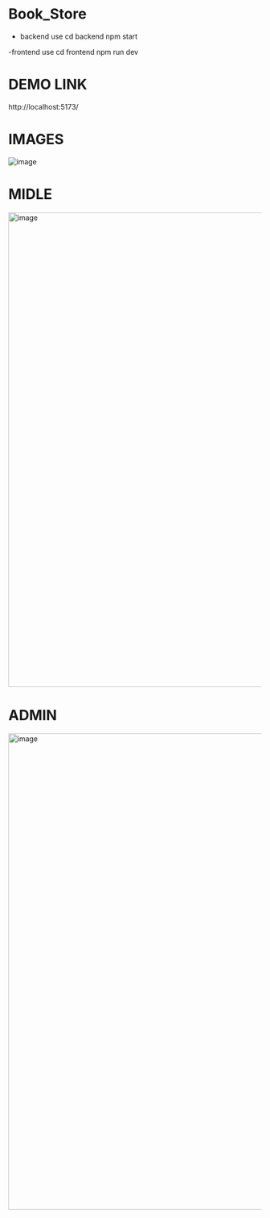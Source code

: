 # Book_Store

- backend use 
cd backend
npm start

-frontend use
cd frontend
npm run dev

# DEMO LINK
http://localhost:5173/

# IMAGES 

![image](https://github.com/Mohamed-apdi/Book_Store/assets/119160455/a5ce1666-2343-433d-b427-8dfbc762771a)

# MIDLE
<img width="943" alt="image" src="https://github.com/Mohamed-apdi/Book_Store/assets/119160455/322ccada-1b34-4082-aa94-5b6b48fc3863">

# ADMIN 

<img width="946" alt="image" src="https://github.com/Mohamed-apdi/Book_Store/assets/119160455/86d5a192-5167-4159-a513-c4ad45e0492d">






